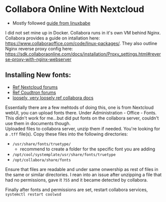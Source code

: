 # Collabora Online With Nextcloud
 - Mostly followed [guide from linuxbabe](https://www.linuxbabe.com/cloud-storage/integrate-collabora-online-server-nextcloud-ubuntu)

I did not set mine up in Docker. Collabora runs in it's own VM behind Nginx. Collabora provides a guide on intallation here: https://www.collaboraoffice.com/code/linux-packages/. They also outline Nginx reverse proxy config here: https://sdk.collaboraonline.com/docs/installation/Proxy_settings.html#reverse-proxy-with-nginx-webserver

## Installing New fonts: 
- [Ref Nextcloud forums](https://help.nextcloud.com/t/installing-new-fonts-in-collabora/22758)
- [Ref Coudtron forums](https://forum.cloudron.io/topic/2834/adding-fonts-to-nextcloud-collabora)
- [loosely, very loosely ref collabora docs](https://sdk.collaboraonline.com/docs/installation/Fonts.html)

Essentially there are a few mehtods of doing this, one is from Nextcloud webUI, you can upload fonts there. Under Administration - Office - Fonts. This didn't work for me...but did put fonts on the collabora server, couldn't use them in documents though.  
Uploaded files to collabora server, unzip them if needed. You're looking for a `.tff` file(s). Copy these files into the following directories: 
- `/usr/share/fonts/truetype/` 
  - recommend to create a folder for the specific font you are adding
- `/opt/cool/systemplate/usr/share/fonts/truetype`
- `/opt/collabora/share/fonts`

Ensure that files are readable and under same onwership as rest of files in the same or similar directories. I rean into an issue after unzipping a file that had no permissions, gave it `755` and it became detected by collabora. 

Finally after fonts and permissions are set, restart collabora services, `systemctl restart coolwsd`
